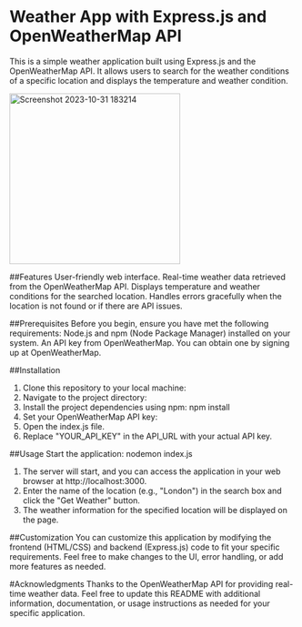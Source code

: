 # Weather App with Express.js and OpenWeatherMap API

This is a simple weather application built using Express.js and the OpenWeatherMap API. It allows users to search for the weather conditions of a specific location and displays the temperature and weather condition.

<img width="300" alt="Screenshot 2023-10-31 183214" src="https://github.com/Arslanshanii/Weather-APP/assets/107418040/32f485fa-cac8-4309-9c31-c465a7a20f39">


##Features
User-friendly web interface.
Real-time weather data retrieved from the OpenWeatherMap API.
Displays temperature and weather conditions for the searched location.
Handles errors gracefully when the location is not found or if there are API issues.

##Prerequisites
Before you begin, ensure you have met the following requirements:
Node.js and npm (Node Package Manager) installed on your system.
An API key from OpenWeatherMap. You can obtain one by signing up at OpenWeatherMap.

##Installation
1.	Clone this repository to your local machine:
2.	Navigate to the project directory:
3.	Install the project dependencies using npm: npm install
4.	Set your OpenWeatherMap API key:
5.	Open the index.js file.
6.	Replace "YOUR_API_KEY" in the API_URL with your actual API key.

##Usage
Start the application: nodemon index.js
1.	The server will start, and you can access the application in your web browser at http://localhost:3000.
2.	Enter the name of the location (e.g., "London") in the search box and click the "Get Weather" button.
3.	The weather information for the specified location will be displayed on the page.

##Customization
You can customize this application by modifying the frontend (HTML/CSS) and backend (Express.js) code to fit your specific requirements. Feel free to make changes to the UI, error handling, or add more features as needed.

#Acknowledgments
Thanks to the OpenWeatherMap API for providing real-time weather data.
Feel free to update this README with additional information, documentation, or usage instructions as needed for your specific application.
